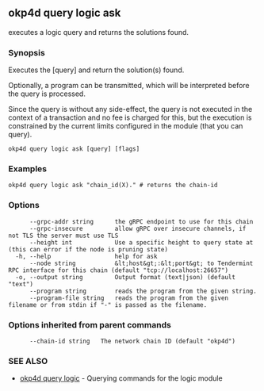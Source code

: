 ## okp4d query logic ask

executes a logic query and returns the solutions found.

### Synopsis

Executes the [query] and return the solution(s) found.

Optionally, a program can be transmitted, which will be interpreted before the query is processed.

Since the query is without any side-effect, the query is not executed in the context of a transaction and no fee
is charged for this, but the execution is constrained by the current limits configured in the module (that you can
query).

```
okp4d query logic ask [query] [flags]
```

### Examples

```
okp4d query logic ask "chain_id(X)." # returns the chain-id
```

### Options

```
      --grpc-addr string      the gRPC endpoint to use for this chain
      --grpc-insecure         allow gRPC over insecure channels, if not TLS the server must use TLS
      --height int            Use a specific height to query state at (this can error if the node is pruning state)
  -h, --help                  help for ask
      --node string           &lt;host&gt;:&lt;port&gt; to Tendermint RPC interface for this chain (default "tcp://localhost:26657")
  -o, --output string         Output format (text|json) (default "text")
      --program string        reads the program from the given string.
      --program-file string   reads the program from the given filename or from stdin if "-" is passed as the filename.
```

### Options inherited from parent commands

```
      --chain-id string   The network chain ID (default "okp4d")
```

### SEE ALSO

* [okp4d query logic](okp4d_query_logic.md)	 - Querying commands for the logic module
